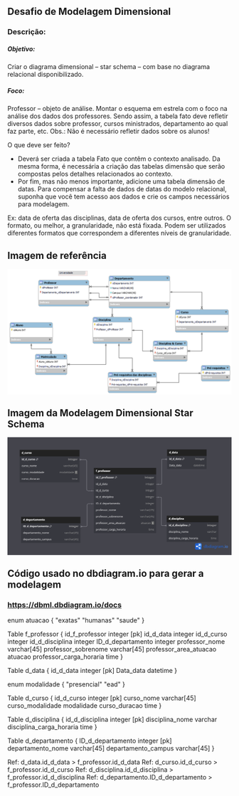 ## Desafio de Modelagem Dimensional

### Descrição:

##### Objetivo:
Criar o diagrama dimensional – star schema – com base no diagrama relacional disponibilizado.
##### Foco:

Professor – objeto de análise.
Montar o esquema em estrela com o foco na análise dos dados dos professores. Sendo assim, a tabela fato deve refletir diversos dados sobre professor, cursos ministrados, departamento ao qual faz parte, etc.
Obs.: Não é necessário refletir dados sobre os alunos!

O que deve ser feito?
- Deverá ser criada a tabela Fato que contêm o contexto analisado. Da mesma forma, é necessária a criação das tabelas dimensão que serão compostas pelos detalhes relacionados ao contexto.
- Por fim, mas não menos importante, adicione uma tabela dimensão de datas. Para compensar a falta de dados de datas do modelo relacional, suponha que você tem acesso aos dados e crie os campos necessários para modelagem.

Ex: data de oferta das disciplinas, data de oferta dos cursos, entre outros. O formato, ou melhor, a granularidade, não está fixada. Podem ser utilizados diferentes formatos que correspondem a diferentes níveis de granularidade.

## Imagem de referência
<img align="center" src="https://github.com/Judenilson/dio-python-bootcamp/blob/main/power-bi-challenges/power_bi_analyst_star_schema_ref_image.png" />    

## Imagem da Modelagem Dimensional Star Schema
<img align="center" src="https://github.com/Judenilson/dio-python-bootcamp/blob/main/power-bi-challenges/power_bi_analyst_star_schema.png" />    

## Código usado no dbdiagram.io para gerar a modelagem
### https://dbml.dbdiagram.io/docs

enum atuacao {
  "exatas"
  "humanas"
  "saude"
}

Table f_professor {
  id_f_professor integer [pk]
  id_d_data integer 
  id_d_curso integer
  id_d_disciplina integer
  ID_d_departamento integer
  professor_nome varchar[45]
  professor_sobrenome varchar[45]
  professor_area_atuacao atuacao
  professor_carga_horaria time 
}

Table d_data {
  id_d_data integer [pk]
  Data_data datetime
}

enum modalidade {
  "presencial"
  "ead"
}

Table d_curso {
  id_d_curso integer [pk]
  curso_nome varchar[45]
  curso_modalidade modalidade
  curso_duracao time
}

Table d_disciplina {
  id_d_disciplina integer [pk]
  disciplina_nome varchar
  disciplina_carga_horaria time
}

Table d_departamento {
  ID_d_departamento integer [pk]
  departamento_nome varchar[45]
  departamento_campus varchar[45]
}

Ref: d_data.id_d_data > f_professor.id_d_data
Ref: d_curso.id_d_curso > f_professor.id_d_curso
Ref: d_disciplina.id_d_disciplina > f_professor.id_d_disciplina
Ref: d_departamento.ID_d_departamento > f_professor.ID_d_departamento
